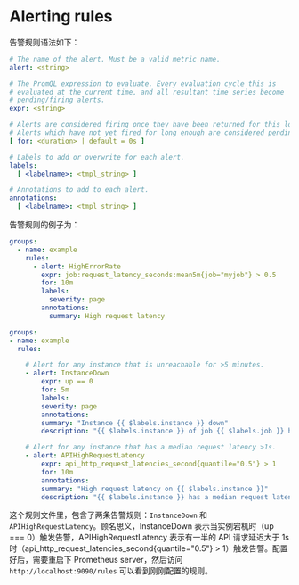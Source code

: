 # Alerting rules

告警规则语法如下：

```yml
# The name of the alert. Must be a valid metric name.
alert: <string>

# The PromQL expression to evaluate. Every evaluation cycle this is
# evaluated at the current time, and all resultant time series become
# pending/firing alerts.
expr: <string>

# Alerts are considered firing once they have been returned for this long.
# Alerts which have not yet fired for long enough are considered pending.
[ for: <duration> | default = 0s ]

# Labels to add or overwrite for each alert.
labels:
  [ <labelname>: <tmpl_string> ]

# Annotations to add to each alert.
annotations:
  [ <labelname>: <tmpl_string> ]
```

告警规则的例子为：

```yml
groups:
  - name: example
    rules:
      - alert: HighErrorRate
        expr: job:request_latency_seconds:mean5m{job="myjob"} > 0.5
        for: 10m
        labels:
          severity: page
        annotations:
          summary: High request latency

groups:
- name: example
  rules:

    # Alert for any instance that is unreachable for >5 minutes.
    - alert: InstanceDown
        expr: up == 0
        for: 5m
        labels:
        severity: page
        annotations:
        summary: "Instance {{ $labels.instance }} down"
        description: "{{ $labels.instance }} of job {{ $labels.job }} has been down for more than 5 minutes."

    # Alert for any instance that has a median request latency >1s.
    - alert: APIHighRequestLatency
        expr: api_http_request_latencies_second{quantile="0.5"} > 1
        for: 10m
        annotations:
        summary: "High request latency on {{ $labels.instance }}"
        description: "{{ $labels.instance }} has a median request latency above 1s (current value: {{ $value }}s)"
```

这个规则文件里，包含了两条告警规则：`InstanceDown` 和 `APIHighRequestLatency`。顾名思义，InstanceDown 表示当实例宕机时（up === 0）触发告警，APIHighRequestLatency 表示有一半的 API 请求延迟大于 1s 时（api_http_request_latencies_second{quantile="0.5"} > 1）触发告警。配置好后，需要重启下 Prometheus server，然后访问 `http://localhost:9090/rules` 可以看到刚刚配置的规则。
